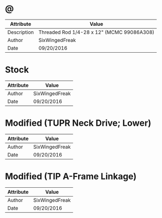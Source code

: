 # @
| Attribute | Value |
| ---  | ---     |
| Description | Threaded Rod 1/4-28 x 12&quot; (MCMC 99086A308) |
| Author | SixWingedFreak |
| Date | 09/20/2016 |
# Stock
| Attribute | Value |
| ---  | ---     |
| Author | SixWingedFreak |
| Date | 09/20/2016 |
# Modified (TUPR Neck Drive; Lower)
| Attribute | Value |
| ---  | ---     |
| Author | SixWingedFreak |
| Date | 09/20/2016 |
# Modified (TIP A-Frame Linkage)
| Attribute | Value |
| ---  | ---     |
| Author | SixWingedFreak |
| Date | 09/20/2016 |
